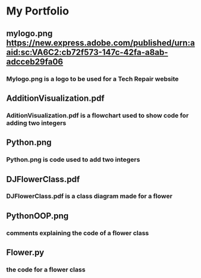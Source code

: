 # My Portfolio
## mylogo.png https://new.express.adobe.com/published/urn:aaid:sc:VA6C2:cb72f573-147c-42fa-a8ab-adcceb29fa06
### Mylogo.png is a logo to be used for a Tech Repair website
## AdditionVisualization.pdf
### AditionVisualization.pdf is a flowchart used to show code for adding two integers
## Python.png
### Python.png is code used to add two integers
## DJFlowerClass.pdf
### DJFlowerClass.pdf is a class diagram made for a flower
## PythonOOP.png
### comments explaining the code of a flower class
## Flower.py
### the code for a flower class
